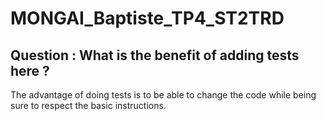 # MONGAI_Baptiste_TP4_ST2TRD

##  Question : What is the benefit of adding tests here ?

The advantage of doing tests is to be able to change the code while being sure to respect the basic instructions.
